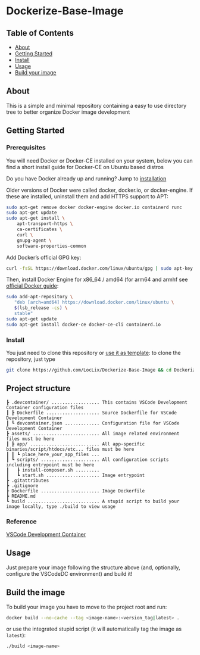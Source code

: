 # Dockerize-Base-Image

## Table of Contents

- [About](#about)
- [Getting Started](#getting_started)
- [Install](#install)
- [Usage](#usage)
- [Build your image](#build)

## About <a name = "about"></a>

This is a simple and minimal repository containing a easy to use directory tree to better organize Docker image development

## Getting Started <a name = "getting_started"></a>

### Prerequisites

You will need Docker or Docker-CE installed on your system, below you can find a short install guide for Docker-CE on Ubuntu based distros

Do you have Docker already up and running? Jump to [installation](#install)

Older versions of Docker were called docker, docker.io, or docker-engine. If these are installed, uninstall them and add HTTPS support to APT:

```sh
sudo apt-get remove docker docker-engine docker.io containerd runc
sudo apt-get update
sudo apt-get install \
    apt-transport-https \
    ca-certificates \
    curl \
    gnupg-agent \
    software-properties-common

```

Add Docker’s official GPG key:

```sh
curl -fsSL https://download.docker.com/linux/ubuntu/gpg | sudo apt-key add -
```

Then, install Docker Engine for x86_64 / amd64 (for arm64 and armhf see [official Docker guide](https://docs.docker.com/engine/install/):

```sh
sudo add-apt-repository \
   "deb [arch=amd64] https://download.docker.com/linux/ubuntu \
   $(lsb_release -cs) \
   stable"
sudo apt-get update
sudo apt-get install docker-ce docker-ce-cli containerd.io
```

### Install <a name = "install"></a>

You just need to clone this repository or [use it as template](https://github.com/LocLix/Dockerize-Base-Image/generate): to clone the repository, just type

```sh
git clone https://github.com/LocLix/Dockerize-Base-Image && cd Dockerize-Base-Image
```

## Project structure <a name = "structure"></a>

```
┣ .devcontainer/ .................. This contains VSCode Development Container configuration files
┃ ┣ Dockerfile .................... Source Dockerfile for VSCode Development Container
┃ ┗ devcontainer.json ............. Configuration file for VSCode Development Container
┣ assets/ ......................... All image related environment files must be here
┃ ┣ app/ .......................... All app-specific binaries/script/htdocs/etc... files must be here
┃ ┃ ┗ place_here_your_app_files ... 
┃ ┗ scripts/ ...................... All configuration scripts including entrypoint must be here
┃   ┣ install-composer.sh ......... 
┃   ┗ start.sh .................... Image entrypoint
┣ .gitattributes
┣ .gitignore
┣ Dockerfile ...................... Image Dockerfile
┣ README.md
┗ build ........................... A stupid script to build your image locally, type ./build to view usage
```

### Reference
[VSCode Development Container](https://code.visualstudio.com/docs/remote/containers)

## Usage <a name = "usage"></a>

Just prepare your image following the structure above (and, optionally, configure the VSCodeDC environment) and build it!

## Build the image <a name = "build"></a>

To build your image you have to move to the project root and run:

```sh
docker build --no-cache --tag <image-name>:<version_tag|latest> .
```

or use the integrated stupid script (it will automatically tag the image as `latest`):

```sh
./build <image-name>
```

